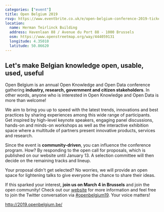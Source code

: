 ```yaml
---
categories: ["event"]
title: Open Belgium 2019
rsvp: https://www.eventbrite.co.uk/e/open-belgium-conference-2019-tickets-53681114659
location:
  name: Herman Teirlinck Building
  address: Havenlaan 88 / Avenue du Port 88 - 1000 Brussels 
  osm: https://www.openstreetmap.org/way/444059131
  longitude: 4.35010
  latitude: 50.86620
---
```


## Let's make Belgian knowledge open, usable, used, useful

Open Belgium is an annual Open Knowledge and Open Data conference gathering **industry, research, government and citizen stakeholders**. In other words, anyone who is interested in Open Knowledge and Open Data is more than welcome!

We aim to bring you up to speed with the latest trends, innovations and best practices by sharing experiences among this wide range of participants. Get inspired by high-level keynote speakers, engaging panel discussions, hands-on and minds-on workshops as well as the interactive exhibition space where a multitude of partners present innovative products, services and research.

Since the event is **community-driven**, you can influence the conference program. How? By responding to the open call for proposals, which is published on our website until January 13. A selection committee will then decide on the remaining tracks and lineup.

Your proposal didn't get selected? No worries, we will provide an open space for lightening talks to give everyone the chance to share their ideas.

If this sparked your interest, **join us on March 4 in Brussels** and join the open community! Check out our [website](http://www.openbelgium.be/) for more information and feel free to join the Twitter conversation via [#openbelgium19](https://twitter.com/search?f=tweets&q=openbelgium19). Your voice matters!

<http://2019.openbelgium.be/>
